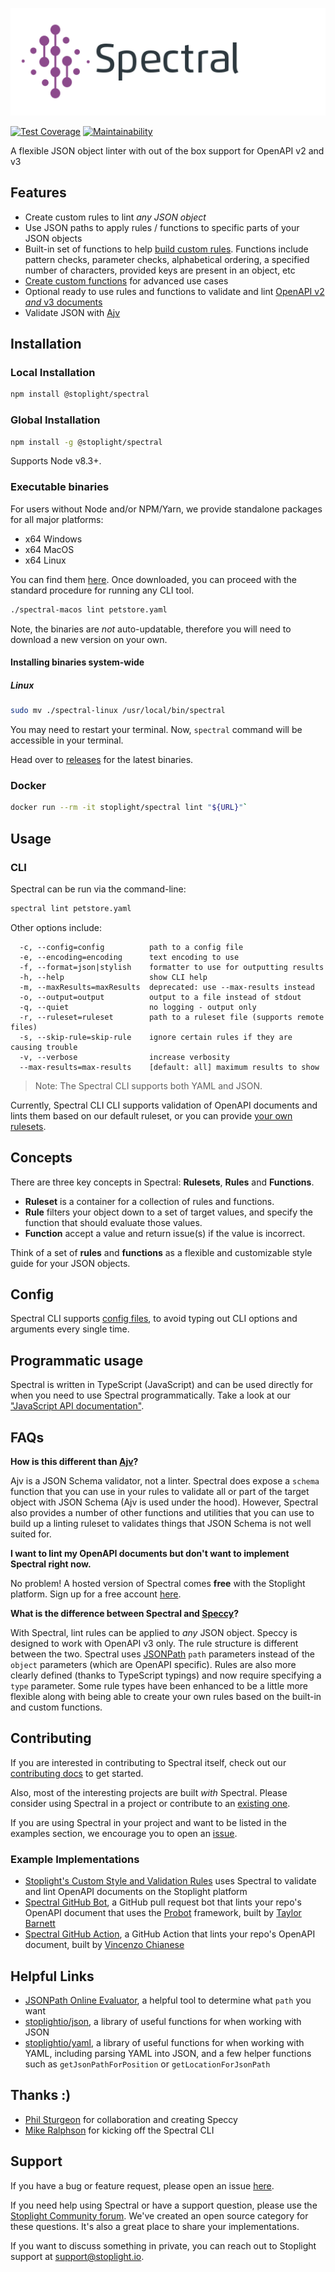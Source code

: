![Spectral logo](img/spectral-banner.png)

[![Test Coverage](https://api.codeclimate.com/v1/badges/1aa53502913a428f40ac/test_coverage)](https://codeclimate.com/github/stoplightio/spectral/test_coverage)
[![Maintainability](https://api.codeclimate.com/v1/badges/1aa53502913a428f40ac/maintainability)](https://codeclimate.com/github/stoplightio/spectral/maintainability)

A flexible JSON object linter with out of the box support for OpenAPI v2 and v3

## Features

- Create custom rules to lint _any JSON object_
- Use JSON paths to apply rules / functions to specific parts of your JSON objects
- Built-in set of functions to help [build custom rules](#creating-a-custom-rule). Functions include pattern checks, parameter checks, alphabetical ordering, a specified number of characters, provided keys are present in an object, etc
- [Create custom functions](#creating-a-custom-function) for advanced use cases
- Optional ready to use rules and functions to validate and lint [OpenAPI v2 _and_ v3 documents](#example-linting-an-openapi-document)
- Validate JSON with [Ajv](https://github.com/epoberezkin/ajv)

## Installation

### Local Installation

```bash
npm install @stoplight/spectral
```

### Global Installation

```bash
npm install -g @stoplight/spectral
```

Supports Node v8.3+.

### Executable binaries

For users without Node and/or NPM/Yarn, we provide standalone packages for all major platforms:

- x64 Windows
- x64 MacOS
- x64 Linux

You can find them [here](https://github.com/stoplightio/spectral/releases).
Once downloaded, you can proceed with the standard procedure for running any CLI tool.

```bash
./spectral-macos lint petstore.yaml
```

Note, the binaries are *not* auto-updatable, therefore you will need to download a new version on your own.

#### Installing binaries system-wide

##### Linux

```bash
sudo mv ./spectral-linux /usr/local/bin/spectral
```

You may need to restart your terminal.
Now, `spectral` command will be accessible in your terminal.

Head over to [releases](https://github.com/stoplightio/spectral/releases) for the latest binaries.


### Docker
```bash
docker run --rm -it stoplight/spectral lint "${URL}"`
```

## Usage

### CLI

Spectral can be run via the command-line:

```bash
spectral lint petstore.yaml
```

Other options include:

``` text
  -c, --config=config          path to a config file
  -e, --encoding=encoding      text encoding to use
  -f, --format=json|stylish    formatter to use for outputting results
  -h, --help                   show CLI help
  -m, --maxResults=maxResults  deprecated: use --max-results instead
  -o, --output=output          output to a file instead of stdout
  -q, --quiet                  no logging - output only
  -r, --ruleset=ruleset        path to a ruleset file (supports remote files)
  -s, --skip-rule=skip-rule    ignore certain rules if they are causing trouble
  -v, --verbose                increase verbosity
  --max-results=max-results    [default: all] maximum results to show
```

> Note: The Spectral CLI supports both YAML and JSON.

Currently, Spectral CLI CLI supports validation of OpenAPI documents and lints them based on our default ruleset, or you can provide [your own rulesets](docs/rulesets.md).

## Concepts

There are three key concepts in Spectral: **Rulesets**, **Rules** and **Functions**.

- **Ruleset** is a container for a collection of rules and functions.
- **Rule** filters your object down to a set of target values, and specify the function that should evaluate those values.
- **Function** accept a value and return issue(s) if the value is incorrect.

Think of a set of **rules** and **functions** as a flexible and customizable style guide for your JSON objects.

## Config

Spectral CLI supports [config files](docs/config.md), to avoid typing out CLI options and arguments every single time. 

## Programmatic usage

Spectral is written in TypeScript (JavaScript) and can be used directly for when you need to use Spectral programmatically. Take a look at our ["JavaScript API documentation"](docs/js-api.md).

## FAQs

**How is this different than [Ajv](https://github.com/epoberezkin/ajv)?**

Ajv is a JSON Schema validator, not a linter. Spectral does expose a `schema` function that you can use in your rules to validate all or part of the target object with JSON Schema (Ajv is used under the hood). However, Spectral also provides a number of other functions and utilities that you can use to build up a linting ruleset to validates things that JSON Schema is not well suited for.

**I want to lint my OpenAPI documents but don't want to implement Spectral right now.**

No problem! A hosted version of Spectral comes **free** with the Stoplight platform. Sign up for a free account [here](https://stoplight.io/?utm_source=github&utm_campaign=spectral).

**What is the difference between Spectral and [Speccy](https://github.com/wework/speccy)?**

With Spectral, lint rules can be applied to _any_ JSON object. Speccy is designed to work with OpenAPI v3 only. The rule structure is different between the two. Spectral uses [JSONPath](http://goessner.net/articles/JsonPath/) `path` parameters instead of the `object` parameters (which are OpenAPI specific). Rules are also more clearly defined (thanks to TypeScript typings) and now require specifying a `type` parameter. Some rule types have been enhanced to be a little more flexible along with being able to create your own rules based on the built-in and custom functions.

## Contributing

If you are interested in contributing to Spectral itself, check out our [contributing docs](CONTRIBUTING.md) to get started.

Also, most of the interesting projects are built _with_ Spectral. Please consider using Spectral in a project or contribute to an [existing one](#example-implementations).

If you are using Spectral in your project and want to be listed in the examples section, we encourage you to open an [issue](https://github.com/stoplightio/spectral/issues).

### Example Implementations

- [Stoplight's Custom Style and Validation Rules](https://docs.stoplight.io/modeling/modeling-with-openapi/style-validation-rules) uses Spectral to validate and lint OpenAPI documents on the Stoplight platform
- [Spectral GitHub Bot](https://github.com/tbarn/spectral-bot), a GitHub pull request bot that lints your repo's OpenAPI document that uses the [Probot](https://probot.github.io) framework, built by [Taylor Barnett](https://github.com/tbarn)
- [Spectral GitHub Action](https://github.com/XVincentX/spectral-action), a GitHub Action that lints your repo's OpenAPI document, built by [Vincenzo Chianese](https://github.com/XVincentX/)

## Helpful Links

- [JSONPath Online Evaluator](http://jsonpath.com/), a helpful tool to determine what `path` you want
- [stoplightio/json](https://github.com/stoplightio/json), a library of useful functions for when working with JSON
- [stoplightio/yaml](https://github.com/stoplightio/yaml), a library of useful functions for when working with YAML, including parsing YAML into JSON, and a few helper functions such as `getJsonPathForPosition` or `getLocationForJsonPath`

## Thanks :)

- [Phil Sturgeon](https://github.com/philsturgeon) for collaboration and creating Speccy
- [Mike Ralphson](https://github.com/MikeRalphson) for kicking off the Spectral CLI

## Support

If you have a bug or feature request, please open an issue [here](https://github.com/stoplightio/spectral/issues).

If you need help using Spectral or have a support question, please use the [Stoplight Community forum](https://community.stoplight.io). We've created an open source category for these questions. It's also a great place to share your implementations.

If you want to discuss something in private, you can reach out to Stoplight support at [support@stoplight.io](mailto:support@stoplight.io).
